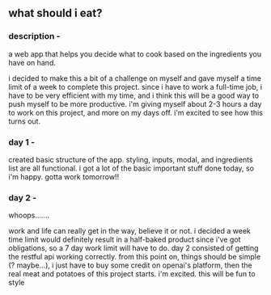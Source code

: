 ## what should i eat?

### description -

a web app that helps you decide what to cook based on the ingredients you have on hand.

i decided to make this a bit of a challenge on myself and gave myself a time limit of a week to complete this project. since i have to work a full-time job, i have to be very efficient with my time, and i think this will be a good way to push myself to be more productive. i'm giving myself about 2-3 hours a day to work on this project, and more on my days off. i'm excited to see how this turns out.

### day 1 -

created basic structure of the app. styling, inputs, modal, and ingredients list are all functional. i got a lot of the basic important stuff done today, so i'm happy. gotta work tomorrow!!

### day 2 -

whoops.......

work and life can really get in the way, believe it or not. i decided a week time limit would definitely result in a half-baked product since i've got obligations, so a 7 day work limit will have to do. day 2 consisted of getting the restful api working correctly. from this point on, things should be simple (? maybe...), i just have to buy some credit on openai's platform, then the real meat and potatoes of this project starts. i'm excited. this will be fun to style
